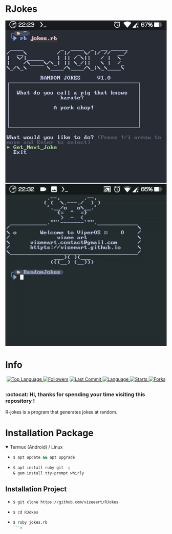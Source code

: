 # RJokes

<p align="center">
  <a name="top" href="#octocat-hi-there-thanks-for-visiting-">
    <img alt="vizeeart/RJokes" height="60%" width="100%" src="assets/00.jpg"/>
    <img alt="vizeeart/RJokes" height="60%" width="100%" src="assets/priview.gif"/>
  </a>
</p>

# Info

<p align="center">

 <a href="https://github.com/vizeeart">
    <img alt="Top Language" src="https://img.shields.io/github/languages/top/vizeeart/RJokes.svg"/>
  </a>
<a href="https://github.com/vizeeart/followers">
  <img title="Followers" src="https://img.shields.io/github/followers/vizeeart?label=Followers&color=blue&style=flat-square"></a>
<a href="https://github.com/vizeeart/RJokes/stargazers/">
<a href="https://github.com/vizeeart">
  <img alt="Last Commit" src="https://img.shields.io/github/last-commit/vizeeart/RJokes.svg"/>
</a>
<a href="https://github.com/vizeeart">
  <img alt="Language" src="https://img.shields.io/github/languages/count/vizeeart/RJokes.svg"/>
</a>
<a href="https://github.com/vizeeart">
  <img alt="Starts" src="https://img.shields.io/github/stars/vizeeart/RJokes.svg"/>
</a>
<a href="https://github.com/vizeeart">
  <img alt="Forks" src="https://img.shields.io/github/forks/vizeeart/RJokes.svg"/>
</a>
</div>
</p>

##
### :octocat: Hi, thanks for spending your time visiting this repository !
<p>
  R-jokes is a program that generates jokes at random.
</p>


# Installation Package
<details open>
<summary>Termux (Android) / Linux</summary>

- ```bash
  $ apt update && apt upgrade
  ```

- ```bash
  $ apt install ruby git -y
  & gem install tty-prompt whirly
  ```

## Installation Project

- ```bash
  $ git clone https://github.com/vizeeart/RJokes
  ```

- ```bash
  $ cd RJokes
  ```

- ```bash
  $ ruby jokes.rb
  ```⏎